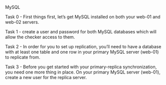 MySQL

Task 0 - First things first, let’s get MySQL installed on both your web-01 and web-02 servers.

Task 1 - create a user and password for both MySQL databases which will allow the checker access to them.

Task 2 - In order for you to set up replication, you’ll need to have a database with at least one table and one row in your primary MySQL server (web-01) to replicate from.

Task 3 - Before you get started with your primary-replica synchronization, you need one more thing in place. On your primary MySQL server (web-01), create a new user for the replica server.
